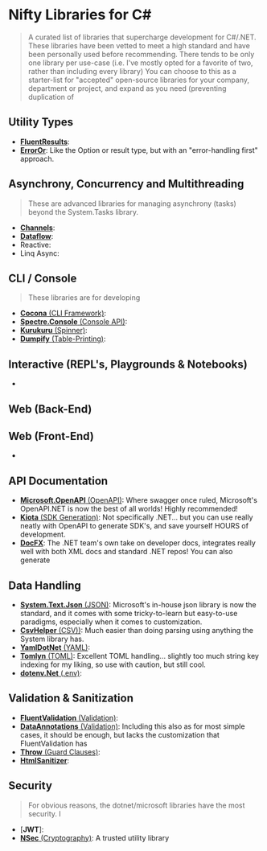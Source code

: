 # Nifty Libraries for C#

> A curated list of libraries that supercharge development for C#/.NET. These libraries have been vetted to meet a high standard and have been personally used before recommending. There tends to be only one library per use-case (i.e. I've mostly opted for a favorite of two, rather than including every library)
> You can choose to this as a starter-list for "accepted" open-source libraries for your company, department or project, and expand as you need (preventing duplication of

## Utility Types
- [**FluentResults**](https://github.com/altmann/FluentResults): 
- [**ErrorOr**](https://github.com/amantinband/error-or): Like the Option or result type, but with an "error-handling first" approach.


## Asynchrony, Concurrency and Multithreading

> These are advanced libraries for managing asynchrony (tasks) beyond the System.Tasks library.

- [**Channels**]():
- [**Dataflow**]():
- Reactive:
- Linq Async:

## CLI / Console

> These libraries are for developing 

- [**Cocona** (CLI Framework)]():
- [**Spectre.Console** (Console API)]():
- [**Kurukuru** (Spinner)]():
- [**Dumpify** (Table-Printing)]():

## Interactive (REPL's, Playgrounds & Notebooks)
- 

## Web (Back-End)


## Web (Front-End)
- 

## API Documentation
- [**Microsoft.OpenAPI** (OpenAPI)](https://github.com/Microsoft/OpenAPI.NET): Where swagger once ruled, Microsoft's OpenAPI.NET is now the best of all worlds! Highly recommended!
- [**Kiota** (SDK Generation)](https://github.com/microsoft/kiota): Not specifically .NET... but you can use really neatly with OpenAPI to generate SDK's, and save yourself HOURS of development.
- [**DocFX**](https://github.com/dotnet/docfx): The .NET team's own take on developer docs, integrates really well with both XML docs and standard .NET repos! You can also generate 

## Data Handling
- [**System.Text.Json** (JSON)](https://www.nuget.org/packages/system.text.json/): Microsoft's in-house json library is now the standard, and it comes with some tricky-to-learn but easy-to-use paradigms, especially when it comes to customization.
- [**CsvHelper** (CSV))](https://github.com/JoshClose/CsvHelper): Much easier than doing parsing using anything the System library has.
- [**YamlDotNet** (YAML)](https://github.com/aaubry/YamlDotNet): 
- [**Tomlyn** (TOML)](https://github.com/xoofx/Tomlyn): Excellent TOML handling... slightly too much string key indexing for my liking, so use with caution, but still cool.
- [**dotenv.Net** (.env)](https://github.com/bolorundurowb/dotenv.net):

## Validation & Sanitization
- [**FluentValidation** (Validation)](https://github.com/FluentValidation/FluentValidation):
- [**DataAnnotations** (Validation)](https://learn.microsoft.com/en-us/dotnet/api/system.componentmodel.dataannotations?view=net-9.0): Including this also as for most simple cases, it should be enough, but lacks the customization that FluentValidation has
- [**Throw** (Guard Clauses)]():
- [**HtmlSanitizer**](https://github.com/mganss/HtmlSanitizer):

## Security

> For obvious reasons, the dotnet/microsoft libraries have the most security. I

- [**JWT**]:
- [**NSec** (Cryptography)](https://github.com/ektrah/nsec): A trusted utility library 
